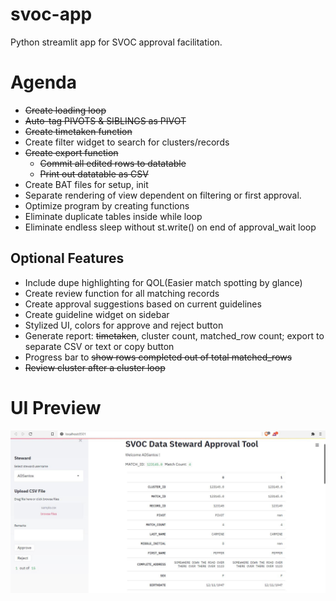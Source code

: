 # svoc-app
Python streamlit app for SVOC approval facilitation. 

# Agenda
* ~~Create loading loop~~
* ~~Auto-tag PIVOTS & SIBLINGS as PIVOT~~
* ~~Create timetaken function~~
* Create filter widget to search for clusters/records
* ~~Create export function~~
    * ~~Commit all edited rows to datatable~~
    * ~~Print out datatable as CSV~~
* Create BAT files for setup, init
* Separate rendering of view dependent on filtering or first approval.
* Optimize program by creating functions
* Eliminate duplicate tables inside while loop
* Eliminate endless sleep without st.write() on end of approval_wait loop

## Optional Features
* Include dupe highlighting for QOL(Easier match spotting by glance)
* Create review function for all matching records
* Create approval suggestions based on current guidelines
* Create guideline widget on sidebar
* Stylized UI, colors for approve and reject button
* Generate report: ~~timetaken~~, cluster count, matched_row count; export to separate CSV or text or copy button
* Progress bar to ~~show rows completed out of total matched_rows~~
* ~~Review cluster after a cluster loop~~

# UI Preview
![](img/Approval_UI.15.JPG)
